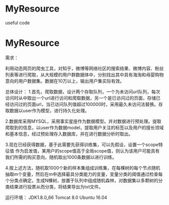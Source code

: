 # MyResource
useful code
# MyResource
需求：

利用动态网页的爬虫工具，对知乎，微博等网络社区的搜索结果、微博内容、粉丝列表等进行爬取，从大规模的用户群数据体中，分别找出其中具有海淘和母婴购物意向的用户数据集。数据在10万以上，输出用户集实际有效。

总体设计：
1.首先，爬取数据，设计两个存取队列，一个为未访问url队列，每次访问时从中取出一个url进行访问和爬取数据，另一个是已访问过的页面，存储已经访问过的页面url，当已访问队列值超过100000时，采用最久未访问法替换。存取数据以user作为模型，进行持久化处理。
 
2.数据库采用MYSQL，采用事实星座作为数据模型。并对数据进行预处理。提取爬取到的信息，以user作为数据model，提取用户关注的标签以及用户的擅长领域和基本信息，经过预处理存入数据库，并在进行数据分析时取出。

3.现在已经获得数据，基于此需要先获得训练集，可以先假设，设置一个scope特征值 作为启发值，某用户的scope值高于全局scope值，则认为该用户可能具有我们所需的购买意向，随机取出1000条数据以进行训练。	

4.按上述方法，随机取1000个新的样本集组成训练集，在每棵树的每个节点随机抽取m个变量，然后在m中选择最具分类能力的变量，变量分类的阈值通过检查每个分类点确定。生成N棵树，放置于队列中组成随机森林，对数据集以多颗树的分类结果进行投票从而分类，将结果导出为txt文件。

运行环境：
JDK1.8.0_66
Tomcat 8.0
Ubuntu 16.04
